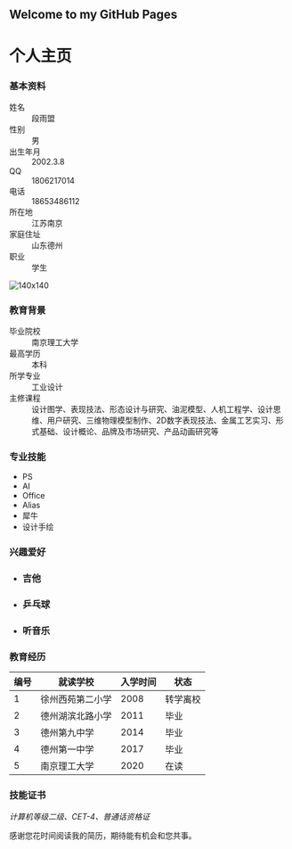 ## Welcome to my GitHub Pages
<div class="container-fluid">
	<div class="row-fluid">
		<div class="span12">
			<div class="page-header">
				<h1>
					个人主页
				</h1>
			</div>
		</div>
	</div>
	<div class="row-fluid">
		<div class="span6">
			<h3>
				<strong>基本资料</strong>
			</h3>
			<dl>
				<dt>
					姓名
				</dt>
				<dd>
					段雨盟
				</dd>
				<dt>
					性别
				</dt>
				<dd>
					男
				</dd>
				<dt>
					出生年月
				</dt>
				<dd>
					2002.3.8
				</dd>
				<dt>
					QQ
				</dt>
				<dd>
					1806217014
				</dd>
				<dt>
					电话
				</dt>
				<dd>
					18653486112
				</dd>
				<dt>
					所在地
				</dt>
				<dd>
					江苏南京
				</dd>
				<dt>
					家庭住址
				</dt>
				<dd>
					山东德州
				</dd>
				<dt>
					职业
				</dt>
				<dd>
					学生
				</dd>
				</dl><img alt="140x140" src="https://github.com/18653486112/duanyumeng.GitHub.io/blob/gh-pages/%E5%90%89%E4%BB%96.jpeg?raw=true" />
			<h3>
				教育背景
			</h3>
			<dl class="dl-horizontal">
				<dt>
					毕业院校
				</dt>
				<dd>
					南京理工大学
				</dd>
				<dt>
					最高学历
				</dt>
				<dd>
					本科
				</dd>
				<dt>
					所学专业
				</dt>
				<dd>
					工业设计
				</dd>
				<dt>
					主修课程
				</dt>
				<dd>
					设计图学、表现技法、形态设计与研究、油泥模型、人机工程学、设计思维、用户研究、三维物理模型制作、2D数字表现技法、金属工艺实习、形式基础、设计概论、品牌及市场研究、产品动画研究等
				</dd>
			</dl>
			<h3>
				专业技能
			</h3>
			<ul class="inline">
				<li>
					PS
				</li>
				<li>
					AI
				</li>
				<li>
					Office
				</li>
				<li>
					Alias
				</li>
				<li>
					犀牛
				</li>
				<li>
					设计手绘
				</li>
			</ul>
			<h3>
				兴趣爱好
			</h3>
			<ul class="thumbnails">
				<li class="span4">
					<div class="thumbnail">
						<div class="caption">
							<h3>
								吉他
							</h3>
						</div>
					</div>
				</li>
				<li class="span4">
					<div class="thumbnail">
						<div class="caption">
							<h3>
								乒乓球
							</h3>
						</div>
					</div>
				</li>
				<li class="span4">
					<div class="thumbnail">
						<div class="caption">
							<h3>
								听音乐
							</h3>
						</div>
					</div>
				</li>
			</ul>
			<h3>
				教育经历
			</h3>
			<table class="table table-striped">
				<thead>
					<tr>
						<th>
							编号
						</th>
						<th>
							就读学校
						</th>
						<th>
							入学时间
						</th>
						<th>
							状态
						</th>
					</tr>
				</thead>
				<tbody>
					<tr>
						<td>
							1
						</td>
						<td>
							徐州西苑第二小学
						</td>
						<td>
							2008
						</td>
						<td>
							转学离校
						</td>
					</tr>
					<tr class="success">
						<td>
							2
						</td>
						<td>
							德州湖滨北路小学
						</td>
						<td>
							2011
						</td>
						<td>
							毕业
						</td>
					</tr>
					<tr class="error">
						<td>
							3
						</td>
						<td>
							德州第九中学
						</td>
						<td>
							2014
						</td>
						<td>
							毕业
						</td>
					</tr>
					<tr class="warning">
						<td>
							4
						</td>
						<td>
							德州第一中学
						</td>
						<td>
							2017
						</td>
						<td>
							毕业
						</td>
					</tr>
					<tr class="info">
						<td>
							5
						</td>
						<td>
							南京理工大学
						</td>
						<td>
							2020
						</td>
						<td>
							在读
						</td>
					</tr>
				</tbody>
			</table>
			<h3>
				技能证书
			</h3>
			<p class="text-left">
				<em>计算机等级二级、CET-4、普通话资格证</em>
			</p>
			<p>
				<span class="label">感谢您花时间阅读我的简历，期待能有机会和您共事。</span>
			</p>
		</div>
	</div>
</div>
